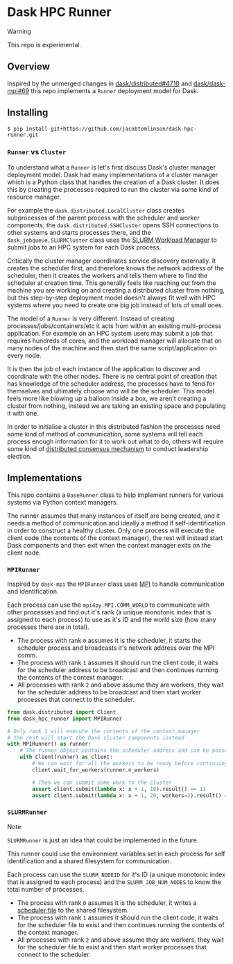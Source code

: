 # Dask HPC Runner

> [!WARNING]
> This repo is experimental.

## Overview

Inspired by the unmerged changes in [dask/distributed#4710](https://github.com/dask/distributed/pull/4710) and [dask/dask-mpi#69](https://github.com/dask/dask-mpi/pull/69) this repo implements a `Runner` deployment model for Dask.

## Installing

```console
$ pip install git+https://github.com/jacobtomlinson/dask-hpc-runner.git
```

### `Runner` vs `Cluster`

To understand what a `Runner` is let's first discuss Dask's cluster manager deployment model. Dask had many implementations of a cluster manager which is a Python class that handles the creation of a Dask cluster. It does this by creating the processes required to run the cluster via some kind of resource manager.

For example the `dask.distributed.LocalCluster` class creates subprocesses of the parent process with the scheduler and worker components, the `dask.distributed.SSHCluster` opens SSH connections to other systems and starts processes there, and the `dask_jobqueue.SLURMCluster` class uses the [SLURM Workload Manager](https://slurm.schedmd.com/documentation.html) to submit jobs to an HPC system for each Dask process.

Critically the cluster manager coordinates service discovery externally. It creates the scheduler first, and therefore knows the network address of the scheduler, then it creates the workers and tells them where to find the scheduler at creation time. This generally feels like reaching out from the machine you are working on and creating a distributed cluster from nothing, but this step-by-step deployment model doesn't always fit well with HPC systems where you need to create one big job instead of lots of small ones.

The model of a `Runner` is very different. Instead of creating processes/jobs/containers/etc it acts from within an existing multi-process application. For example on an HPC system users may submit a job that requires hundreds of cores, and the workload manager will allocate that on many nodes of the machine and then start the same script/application on every node.

It is then the job of each instance of the application to discover and coordinate with the other nodes. There is no central point of creation that has knowledge of the scheduler address, the processes have to fend for themselves and ultimately choose who will be the scheduler. This model feels more like blowing up a balloon inside a box, we aren't creating a cluster from nothing, instead we are taking an existing space and populating it with one.

In order to initialise a cluster in this distributed fashion the processes need some kind of method of communication, some systems will tell each process enough information for it to work out what to do, others will require some kind of [distributed consensus mechanism](https://en.wikipedia.org/wiki/Raft_(algorithm)) to conduct leadership election.

## Implementations

This repo contains a `BaseRunner` class to help implement runners for various systems via Python context managers.

The runner assumes that many instances of itself are being created, and it needs a method of communication and ideally a method if self-identification in order to construct a healthy cluster. Only one process will execute the client code (the contents of the context manager), the rest will instead start Dask components and then exit when the context manager exits on the client node.

### `MPIRunner`

Inspired by `dask-mpi` the `MPIRunner` class uses [MPI](https://en.wikipedia.org/wiki/Message_Passing_Interface) to handle communication and identification.

Each process can use the `mpi4py.MPI.COMM_WORLD` to communicate with other processes and find out it's rank (a unique monotonic index that is assigned to each process) to use as it's ID and the world size (how many processes there are in total).

- The process with rank `0` assumes it is the scheduler, it starts the scheduler process and broadcasts it's network address over the MPI comm.
- The process with rank `1` assumes it should run the client code, it waits for the scheduler address to be broadcast and then continues running the contents of the context manager.
- All processes with rank `2` and above assume they are workers, they wait for the scheduler address to be broadcast and then start worker processes that connect to the scheduler.

```python
from dask.distributed import Client
from dask_hpc_runner import MPIRunner

# Only rank 1 will execute the contents of the context manager
# the rest will start the Dask cluster components instead
with MPIRunner() as runner:
    # The runner object contains the scheduler address and can be passed directly to a client
    with Client(runner) as client:
        # We can wait for all the workers to be ready before continuing
        client.wait_for_workers(runner.n_workers)

        # Then we can submit some work to the cluster
        assert client.submit(lambda x: x + 1, 10).result() == 11
        assert client.submit(lambda x: x + 1, 20, workers=2).result() == 21
```

### `SLURMRunner`

> [!NOTE]
> `SLURMRunner` is just an idea that could be implemented in the future.

This runner could use the environment variables set in each process for self identification and a shared filesystem for communication.

Each process can use the `SLURM_NODEID` for it's ID (a unique monotonic index that is assigned to each process) and the `SLURM_JOB_NUM_NODES` to know the total number of processes.

- The process with rank `0` assumes it is the scheduler, it writes a [scheduler file](https://docs.dask.org/en/latest/deploying-cli.html#dask-scheduler) to the shared filesystem.
- The process with rank `1` assumes it should run the client code, it waits for the scheduler file to exist and then continues running the contents of the context manager.
- All processes with rank `2` and above assume they are workers, they wait for the scheduler file to exist and then start worker processes that connect to the scheduler.
